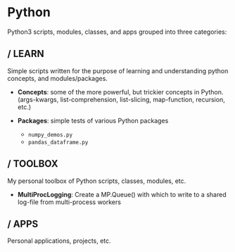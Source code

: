 Python
=========

Python3 scripts, modules, classes, and apps grouped into three categories:

/ LEARN
---------
Simple scripts written for the purpose of learning and understanding python concepts, and modules/packages.

* **Concepts**: some of the more powerful, but trickier concepts in Python.
    (args-kwargs, list-comprehension, list-slicing, map-function, recursion, etc.)
  
* **Packages**: simple tests of various Python packages
  - ``numpy_demos.py``
  - ``pandas_dataframe.py``
  
/ TOOLBOX
---------
My personal toolbox of Python scripts, classes, modules, etc.
  - **MultiProcLogging**:  Create a MP.Queue() with which to write to a shared log-file from multi-process workers

/ APPS
---------
Personal applications, projects, etc.
